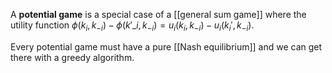 A **potential game** is a special case of a [[general sum game]] where the utility function $\phi(k_i, k_{-i}) - \phi(k'\_i, k_{-i}) = u_i(k_i, k_{-i})-u_i(k_i', k_{-i})$. 


Every potential game must have a pure [[Nash equilibrium]] and we can get there with a greedy algorithm.